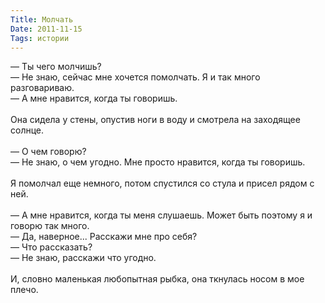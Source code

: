 ```yaml
---
Title: Молчать
Date: 2011-11-15
Tags: истории
---
```


<div class="text">— Ты чего молчишь?<br />
— Не знаю, сейчас мне хочется помолчать. Я и так много разговариваю.<br />
— А мне нравится, когда ты говоришь.<br /><br />
Она сидела у стены, опустив ноги в воду и смотрела на заходящее солнце.<br /><br />
— О чем говорю?<br />
— Не знаю, о чем угодно. Мне просто нравится, когда ты говоришь.<br /><br />
Я помолчал еще немного, потом спустился со стула и присел рядом с ней.<br /><br />
— А мне нравится, когда ты меня слушаешь. Может быть поэтому я и говорю так много.<br />
— Да, наверное... Расскажи мне про себя?<br />
— Что рассказать?<br />
— Не знаю, расскажи что угодно.<br /><br />
И, словно маленькая любопытная рыбка, она ткнулась носом в мое плечо.</div>